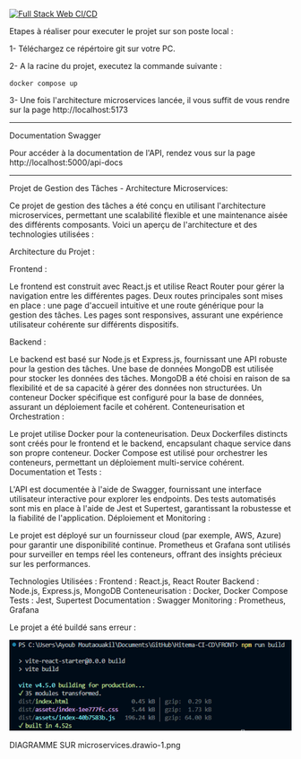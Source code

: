 [![Full Stack Web CI/CD](https://github.com/Ayoub-Moutaouakil/Hitema-CI-CD/actions/workflows/cicd.yml/badge.svg?branch=main)](https://github.com/Ayoub-Moutaouakil/Hitema-CI-CD/actions/workflows/cicd.yml)

Etapes à réaliser pour executer le projet sur son poste local :

1- Téléchargez ce répértoire git sur votre PC.

2- A la racine du projet, executez la commande suivante : 
```
docker compose up
```
3- Une fois l'architecture microservices lancée, il vous suffit de vous rendre sur la page http://localhost:5173

---
Documentation Swagger

Pour accéder à la documentation de l'API, rendez vous sur la page http://localhost:5000/api-docs

---

Projet de Gestion des Tâches - Architecture Microservices:

Ce projet de gestion des tâches a été conçu en utilisant l'architecture microservices, permettant une scalabilité flexible et une maintenance aisée des différents composants. Voici un aperçu de l'architecture et des technologies utilisées :

Architecture du Projet :

Frontend :

Le frontend est construit avec React.js et utilise React Router pour gérer la navigation entre les différentes pages.
Deux routes principales sont mises en place : une page d'accueil intuitive et une route générique pour la gestion des tâches.
Les pages sont responsives, assurant une expérience utilisateur cohérente sur différents dispositifs.

Backend :

Le backend est basé sur Node.js et Express.js, fournissant une API robuste pour la gestion des tâches.
Une base de données MongoDB est utilisée pour stocker les données des tâches. MongoDB a été choisi en raison de sa flexibilité et de sa capacité à gérer des données non structurées.
Un conteneur Docker spécifique est configuré pour la base de données, assurant un déploiement facile et cohérent.
Conteneurisation et Orchestration :

Le projet utilise Docker pour la conteneurisation. Deux Dockerfiles distincts sont créés pour le frontend et le backend, encapsulant chaque service dans son propre conteneur.
Docker Compose est utilisé pour orchestrer les conteneurs, permettant un déploiement multi-service cohérent.
Documentation et Tests :

L'API est documentée à l'aide de Swagger, fournissant une interface utilisateur interactive pour explorer les endpoints.
Des tests automatisés sont mis en place à l'aide de Jest et Supertest, garantissant la robustesse et la fiabilité de l'application.
Déploiement et Monitoring :

Le projet est déployé sur un fournisseur cloud (par exemple, AWS, Azure) pour garantir une disponibilité continue.
Prometheus et Grafana sont utilisés pour surveiller en temps réel les conteneurs, offrant des insights précieux sur les performances.

Technologies Utilisées :
Frontend : React.js, React Router
Backend : Node.js, Express.js, MongoDB
Conteneurisation : Docker, Docker Compose
Tests : Jest, Supertest
Documentation : Swagger
Monitoring : Prometheus, Grafana

Le projet a été buildé sans erreur :

![Build](/build.png "Build")

DIAGRAMME SUR microservices.drawio-1.png
